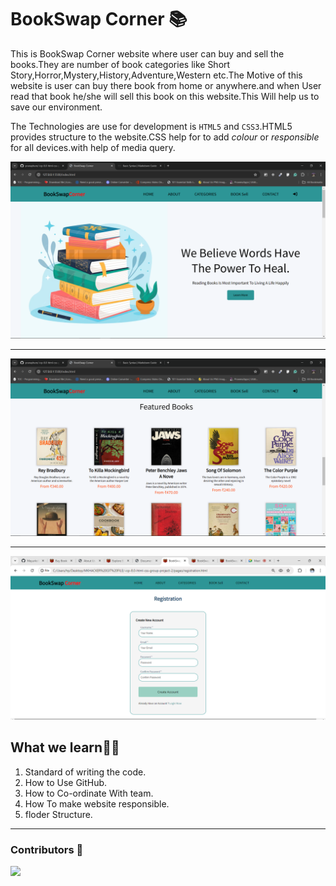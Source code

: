 # BookSwap Corner 📚
This is BookSwap Corner website where user can buy and sell the books.They are number of book categories like Short Story,Horror,Mystery,History,Adventure,Western etc.The Motive of this website is user can buy there book from home or anywhere.and when User read that book he/she will sell this book on this website.This Will help us to save our environment.

The Technologies are use for development is ```HTML5``` and ```CSS3```.HTML5 provides structure to the website.CSS help for to add *colour* or *responsible* for all devices.with help of media query.

![output1](./img/output/Screenshot%20(87).png)

---

![output1](./img/output/Screenshot%20(89).png)

---

![output1](./img/output/screenshot%20(90).png)
## What we learn👨‍💻

1. Standard of writing the code.
2. How to Use GitHub.
3. How to Co-ordinate With team.
4. How To make website responsible.
5. floder Structure.

---
### Contributors 🤝
<a href="https://github.com/pranayhure/-icp-8.0-html-css-group-project-2/graphs/contributors">
  <img src="https://contrib.rocks/image?repo=pranayhure/-icp-8.0-html-css-group-project-2" />
</a>
